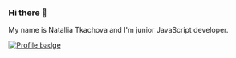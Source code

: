 ### Hi there 👋
My name is Natallia Tkachova and I'm junior JavaScript developer.

[![Profile badge](https://www.codewars.com/users/na-tka/badges/large)](https://www.codewars.com/users/na-tka)
